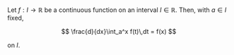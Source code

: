 Let $f:I \to \mathbb{R}$ be a continuous function on an 
interval $I \in \mathbb{R}$. Then, with $a \in I$ fixed,

$$
\frac{d}{dx}\int_a^x f(t)\,dt = f(x)
$$

on $I$.

